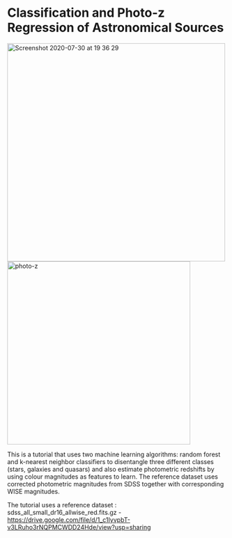 # Classification and Photo-z Regression of Astronomical Sources 

<img alt="Screenshot 2020-07-30 at 19 36 29" src="https://user-images.githubusercontent.com/42966715/88962852-4eb3d080-d2a7-11ea-9b65-9ce540415c1a.png" width="500"/><img alt="photo-z" src="https://user-images.githubusercontent.com/42966715/88967085-99384b80-d2ad-11ea-867b-41dd81bc38c3.png" width="420"/> 

This is a tutorial that uses two machine learning algorithms: random forest and k-nearest neighbor classifiers to disentangle three different classes (stars, galaxies and quasars) and also estimate photometric redshifts by using colour magnitudes as features to learn. The reference dataset uses corrected photometric magnitudes from SDSS together with corresponding WISE magnitudes. 

The tutorial uses a reference dataset : sdss_all_small_dr16_allwise_red.fits.gz - https://drive.google.com/file/d/1_c1IyvpbT-v3LRuho3rNQPMCWDD24Hde/view?usp=sharing
